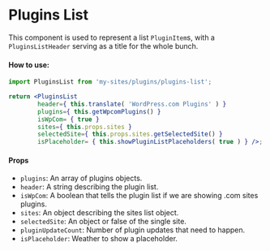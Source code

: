 Plugins List
================

This component is used to represent a list `PluginItem`s, with a `PluginsListHeader` serving as a title for the whole bunch.

#### How to use:

```jsx
import PluginsList from 'my-sites/plugins/plugins-list';

return <PluginsList
		header={ this.translate( 'WordPress.com Plugins' ) }
		plugins={ this.getWpcomPlugins() }
		isWpCom= { true }
		sites={ this.props.sites }
		selectedSite={ this.props.sites.getSelectedSite() }
		isPlaceholder= { this.showPluginListPlaceholders( true ) } />;
```

#### Props

* `plugins`: An array of plugins objects.
* `header`: A string describing the plugin list. 
* `isWpCom`: A boolean that tells the plugin list if we are showing .com sites plugins.
* `sites`: An object describing the sites list object.
* `selectedSite`: An object or false of the single site.
* `pluginUpdateCount`: Number of plugin updates that need to happen.
* `isPlaceholder`: Weather to show a placeholder. 

